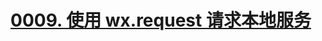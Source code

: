 # [0009. 使用 wx.request 请求本地服务](https://github.com/Tdahuyou/TNotes.miniprogram/tree/main/notes/0009.%20%E4%BD%BF%E7%94%A8%20wx.request%20%E8%AF%B7%E6%B1%82%E6%9C%AC%E5%9C%B0%E6%9C%8D%E5%8A%A1)


<!-- region:toc -->

<!-- endregion:toc -->
